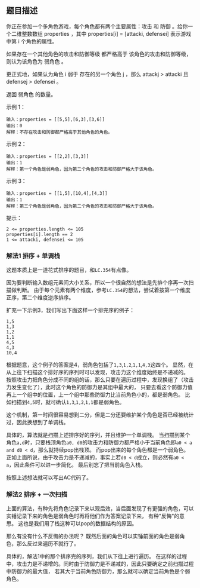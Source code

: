## 题目描述
你正在参加一个多角色游戏，每个角色都有两个主要属性：攻击 和 防御 。给你一个二维整数数组 properties ，其中 properties[i] = [attacki, defensei] 表示游戏中第 i 个角色的属性。

如果存在一个其他角色的攻击和防御等级 都严格高于 该角色的攻击和防御等级，
则认为该角色为 弱角色 。

更正式地，如果认为角色 i 弱于 存在的另一个角色 j ，那么 attackj > attacki 且 defensej > defensei 。

返回 弱角色 的数量。

示例 1：
```
输入：properties = [[5,5],[6,3],[3,6]]
输出：0
解释：不存在攻击和防御都严格高于其他角色的角色。
```
示例 2：
```
输入：properties = [[2,2],[3,3]]
输出：1
解释：第一个角色是弱角色，因为第二个角色的攻击和防御严格大于该角色。
```
示例 3：
```
输入：properties = [[1,5],[10,4],[4,3]]
输出：1
解释：第三个角色是弱角色，因为第二个角色的攻击和防御严格大于该角色。
```

提示：
```
2 <= properties.length <= 105
properties[i].length == 2
1 <= attacki, defensei <= 105
```

### 解法1 排序 + 单调栈
这题本质上是一道花式排序的题目，和`LC.354`有点像。

因为要判断输入数组元素间大小关系，所以一个很自然的想法是先排个序再一次扫描做判断。
由于每个元素有两个维度，参考`LC.354`的想法，尝试着按第一个维度正序，第二个维度逆序排序。

扩充一下示例3，我们写出下面这样一个排完序的例子：
```text
1,5
1,3
1,2
1,1
4,5
4,3
10,4
```
根据题意，这个例子的答案是4，弱角色包括了`1,3`,`1,2`,`1,1`,`4,3`这四个。
显然，在从上往下扫描这个排好序的序列时可以发现，攻击力这个维度始终是不递减的。
按照攻击力把角色分成不同的组的话，那么只要在遍历过程中，发现换组了（攻击力发生变化了），此时这个角色的防御力是其组中最大的，
只要去看这个防御力值再上一个组中的位置，上一个组中那些防御力比当前角色小的，都是弱角色。
比如扫描到`4,5`时，就可确认`1,3`,`1,2`,`1,1`都是弱角色。

这个机制，第一时间很容易想到二分，但是二分还要维护某个角色是否已经被统计过，因此换想到了单调栈。

具体的，算法就是扫描上述排序好的序列，并且维护一个单调栈。
当扫描到某个角色`a,d`时，只要栈顶角色`a0, d0`的攻击力和防御力都严格小于当前角色即`a0 < a and d0 < d`，那么就持续pop出栈顶。
而pop出来的每个角色都是一个弱角色。
正如上面所说，由于攻击力是不递减的，事实上若`d0 < d`成立，则必然有`a0 < a`，因此条件可以进一步简化。
最后别忘了把当前角色入栈。

按照上述想法就可以写出AC代码了。

### 解法2 排序 + 一次扫描
上面的算法，有种先将角色记录下来以观后效，当后面发现了有更强的角色，可以实锤记录下来的角色是弱角色时再将他们作为答案记录下来，
有种"反悔"的意思。
这也是我们用了栈这种可以pop的数据结构的原因。

那么有没有什么不反悔的办法呢？
既然后面的角色可以实锤前面的角色是弱角色，那么反过来遍历不就行了。

具体的，解法1中的那个排序完的序列，我们从下往上进行遍历。
在这样的过程中，攻击力是不递增的。同时由于防御力是不递减的，因此只要确定之前扫描过程中防御力的最大值，
若其大于当前角色防御力，那么就可以确定当前角色是个弱角色。